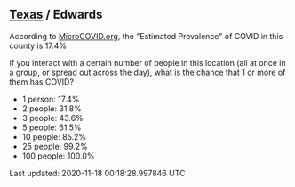
## [Texas](/united-states/texas) / Edwards

According to [MicroCOVID.org](http://microcovid.org),
the "Estimated Prevalence" of COVID in this county is 17.4%

If you interact with a certain number of people in this location
(all at once in a group, or spread out across the day), what is the chance that
1 or more of them has COVID?

- 1 person: 17.4%
- 2 people: 31.8%
- 3 people: 43.6%
- 5 people: 61.5%
- 10 people: 85.2%
- 25 people: 99.2%
- 100 people: 100.0%

Last updated: 2020-11-18 00:18:28.997846 UTC
